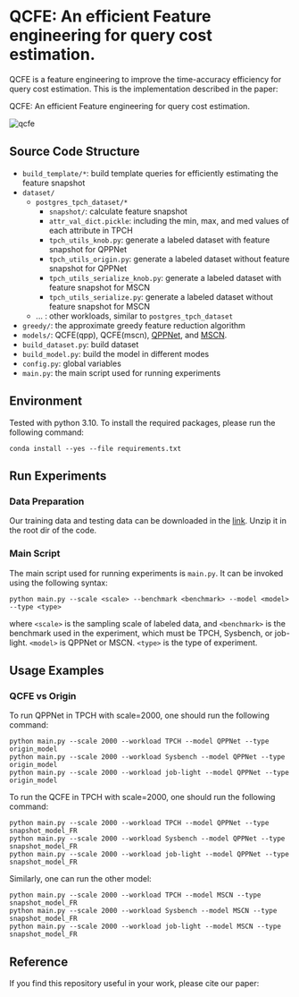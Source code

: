 # QCFE: An efficient Feature engineering for query cost estimation.

QCFE is a feature engineering to improve the time-accuracy efficiency for query cost estimation. This is the implementation described in the paper: 

QCFE: An efficient Feature engineering for query cost estimation.

![qcfe](https://typora-picpool-1314405309.cos.ap-nanjing.myqcloud.com/img/qcfe.png)

## Source Code Structure

- `build_template/*`: build template queries for efficiently estimating the feature snapshot
- `dataset/`
  - `postgres_tpch_dataset/*`
    - `snapshot/`: calculate feature snapshot
    - `attr_val_dict.pickle`: including the min, max, and med values of each attribute in TPCH
    - `tpch_utils_knob.py`: generate a labeled dataset with feature snapshot for QPPNet
    - `tpch_utils_origin.py`: generate a labeled dataset without feature snapshot for QPPNet
    - `tpch_utils_serialize_knob.py`: generate a labeled dataset with feature snapshot for MSCN
    - `tpch_utils_serialize.py`: generate a labeled dataset without feature snapshot for MSCN
  - ... : other workloads, similar to `postgres_tpch_dataset`
- `greedy/`: the approximate greedy feature reduction algorithm
- `models/`: QCFE(qpp), QCFE(mscn), [QPPNet](https://github.com/rabbit721/QPPNet), and [MSCN](https://github.com/andreaskipf/learnedcardinalities).
- `build_dataset.py`: build dataset
- `build_model.py`: build the model in different modes
- `config.py`: global variables 
- `main.py`: the main script used for running experiments

## Environment

Tested with python 3.10. To install the required packages, please run the following command:

```shell
conda install --yes --file requirements.txt
```

## Run Experiments

### Data Preparation

Our training data and testing data can be downloaded in the [link](https://drive.google.com/file/d/1iSzXmHDcSgeDRACWgTjdjBFMACsnCXAG/view?usp=sharing). Unzip it in the root dir of the code.

### Main Script

The main script used for running experiments is `main.py`. It can be invoked using the following syntax:

```shell
python main.py --scale <scale> --benchmark <benchmark> --model <model> --type <type>
```

where `<scale>` is the sampling scale of labeled data, and `<benchmark>` is the benchmark used in the experiment, which must be TPCH, Sysbench, or job-light. `<model>` is QPPNet or MSCN. `<type>` is the type of experiment.

## Usage Examples

### QCFE vs Origin

To run QPPNet in TPCH with scale=2000, one should run the following command: 

```shell
python main.py --scale 2000 --workload TPCH --model QPPNet --type origin_model
python main.py --scale 2000 --workload Sysbench --model QPPNet --type origin_model
python main.py --scale 2000 --workload job-light --model QPPNet --type origin_model
```

To run the QCFE in TPCH with scale=2000, one should run the following command:

```shell
python main.py --scale 2000 --workload TPCH --model QPPNet --type snapshot_model_FR
python main.py --scale 2000 --workload Sysbench --model QPPNet --type snapshot_model_FR
python main.py --scale 2000 --workload job-light --model QPPNet --type snapshot_model_FR
```

Similarly, one can run the other model:

```shell
python main.py --scale 2000 --workload TPCH --model MSCN --type snapshot_model_FR
python main.py --scale 2000 --workload Sysbench --model MSCN --type snapshot_model_FR
python main.py --scale 2000 --workload job-light --model MSCN --type snapshot_model_FR
```

## Reference

If you find this repository useful in your work, please cite our paper:

```

```

